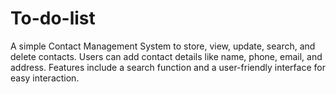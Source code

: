 # To-do-list
A simple Contact Management System to store, view, update, search, and delete contacts. Users can add contact details like name, phone, email, and address. Features include a search function and a user-friendly interface for easy interaction.
